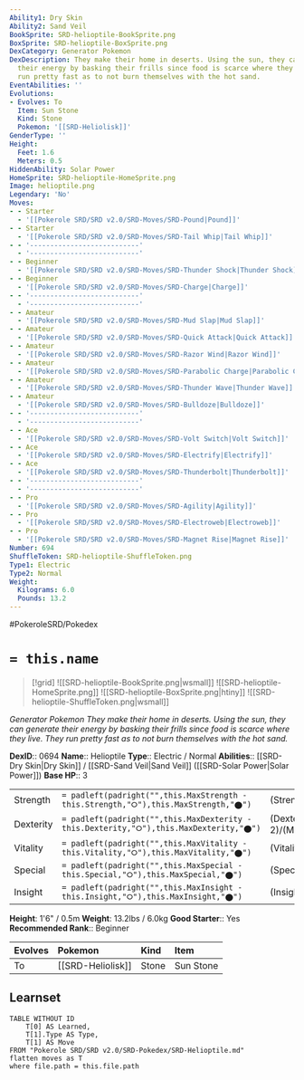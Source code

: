 ```yaml
---
Ability1: Dry Skin
Ability2: Sand Veil
BookSprite: SRD-helioptile-BookSprite.png
BoxSprite: SRD-helioptile-BoxSprite.png
DexCategory: Generator Pokemon
DexDescription: They make their home in deserts. Using the sun, they can generate
  their energy by basking their frills since food is scarce where they live. They
  run pretty fast as to not burn themselves with the hot sand.
EventAbilities: ''
Evolutions:
- Evolves: To
  Item: Sun Stone
  Kind: Stone
  Pokemon: '[[SRD-Heliolisk]]'
GenderType: ''
Height:
  Feet: 1.6
  Meters: 0.5
HiddenAbility: Solar Power
HomeSprite: SRD-helioptile-HomeSprite.png
Image: helioptile.png
Legendary: 'No'
Moves:
- - Starter
  - '[[Pokerole SRD/SRD v2.0/SRD-Moves/SRD-Pound|Pound]]'
- - Starter
  - '[[Pokerole SRD/SRD v2.0/SRD-Moves/SRD-Tail Whip|Tail Whip]]'
- - '---------------------------'
  - '---------------------------'
- - Beginner
  - '[[Pokerole SRD/SRD v2.0/SRD-Moves/SRD-Thunder Shock|Thunder Shock]]'
- - Beginner
  - '[[Pokerole SRD/SRD v2.0/SRD-Moves/SRD-Charge|Charge]]'
- - '---------------------------'
  - '---------------------------'
- - Amateur
  - '[[Pokerole SRD/SRD v2.0/SRD-Moves/SRD-Mud Slap|Mud Slap]]'
- - Amateur
  - '[[Pokerole SRD/SRD v2.0/SRD-Moves/SRD-Quick Attack|Quick Attack]]'
- - Amateur
  - '[[Pokerole SRD/SRD v2.0/SRD-Moves/SRD-Razor Wind|Razor Wind]]'
- - Amateur
  - '[[Pokerole SRD/SRD v2.0/SRD-Moves/SRD-Parabolic Charge|Parabolic Charge]]'
- - Amateur
  - '[[Pokerole SRD/SRD v2.0/SRD-Moves/SRD-Thunder Wave|Thunder Wave]]'
- - Amateur
  - '[[Pokerole SRD/SRD v2.0/SRD-Moves/SRD-Bulldoze|Bulldoze]]'
- - '---------------------------'
  - '---------------------------'
- - Ace
  - '[[Pokerole SRD/SRD v2.0/SRD-Moves/SRD-Volt Switch|Volt Switch]]'
- - Ace
  - '[[Pokerole SRD/SRD v2.0/SRD-Moves/SRD-Electrify|Electrify]]'
- - Ace
  - '[[Pokerole SRD/SRD v2.0/SRD-Moves/SRD-Thunderbolt|Thunderbolt]]'
- - '---------------------------'
  - '---------------------------'
- - Pro
  - '[[Pokerole SRD/SRD v2.0/SRD-Moves/SRD-Agility|Agility]]'
- - Pro
  - '[[Pokerole SRD/SRD v2.0/SRD-Moves/SRD-Electroweb|Electroweb]]'
- - Pro
  - '[[Pokerole SRD/SRD v2.0/SRD-Moves/SRD-Magnet Rise|Magnet Rise]]'
Number: 694
ShuffleToken: SRD-helioptile-ShuffleToken.png
Type1: Electric
Type2: Normal
Weight:
  Kilograms: 6.0
  Pounds: 13.2
---
```


#PokeroleSRD/Pokedex

# `= this.name`

> [!grid]
> ![[SRD-helioptile-BookSprite.png|wsmall]]
> ![[SRD-helioptile-HomeSprite.png]]
> ![[SRD-helioptile-BoxSprite.png|htiny]]
> ![[SRD-helioptile-ShuffleToken.png|wsmall]]


*Generator Pokemon*
*They make their home in deserts. Using the sun, they can generate their energy by basking their frills since food is scarce where they live. They run pretty fast as to not burn themselves with the hot sand.*

**DexID**:: 0694
**Name**:: Helioptile
**Type**:: Electric / Normal
**Abilities**:: [[SRD-Dry Skin|Dry Skin]] / [[SRD-Sand Veil|Sand Veil]] ([[SRD-Solar Power|Solar Power]])
**Base HP**:: 3

|           |                                                                                        |                                          |
| --------- | -------------------------------------------------------------------------------------- | ---------------------------------------- |
| Strength  | `= padleft(padright("",this.MaxStrength - this.Strength,"⭘"),this.MaxStrength,"⬤")`    | (Strength::1)/(MaxStrength::3)   |
| Dexterity | `= padleft(padright("",this.MaxDexterity - this.Dexterity,"⭘"),this.MaxDexterity,"⬤")` | (Dexterity:: 2)/(MaxDexterity::5) |
| Vitality  | `= padleft(padright("",this.MaxVitality - this.Vitality,"⭘"),this.MaxVitality,"⬤")`    | (Vitality::1)/(MaxVitality::3)   |
| Special   | `= padleft(padright("",this.MaxSpecial - this.Special,"⭘"),this.MaxSpecial,"⬤")`       | (Special::2)/(MaxSpecial::4)     |
| Insight   | `= padleft(padright("",this.MaxInsight - this.Insight,"⭘"),this.MaxInsight,"⬤")`       | (Insight::1)/(MaxInsight::3)     |

**Height**: 1'6" / 0.5m
**Weight**: 13.2lbs / 6.0kg
**Good Starter**:: Yes
**Recommended Rank**:: Beginner

| Evolves   | Pokemon           | Kind   | Item      |
|:----------|:------------------|:-------|:----------|
| To        | [[SRD-Heliolisk]] | Stone  | Sun Stone |

## Learnset

```dataview
TABLE WITHOUT ID
    T[0] AS Learned,
    T[1].Type AS Type,
    T[1] AS Move
FROM "Pokerole SRD/SRD v2.0/SRD-Pokedex/SRD-Helioptile.md"
flatten moves as T
where file.path = this.file.path
```

